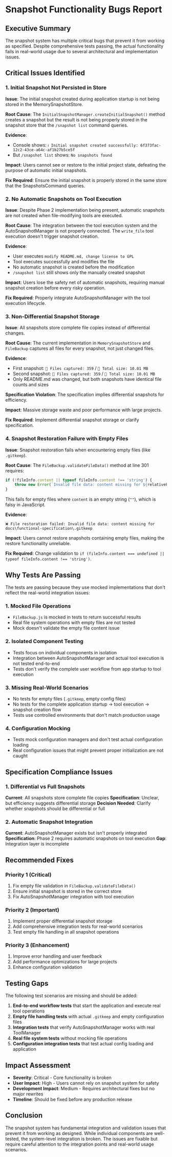# Snapshot Functionality Bugs Report

## Executive Summary

The snapshot system has multiple critical bugs that prevent it from working as specified. Despite comprehensive tests passing, the actual functionality fails in real-world usage due to several architectural and implementation issues.

## Critical Issues Identified

### 1. Initial Snapshot Not Persisted in Store

**Issue**: The initial snapshot created during application startup is not being stored in the MemorySnapshotStore.

**Root Cause**: The `InitialSnapshotManager.createInitialSnapshot()` method creates a snapshot but the result is not being properly stored in the snapshot store that the `/snapshot list` command queries.

**Evidence**:

- Console shows: `ℹ️ Initial snapshot created successfully: 6f373fac-12c2-43ce-a64c-af1b27b5ce5f`
- But `/snapshot list` shows: `No snapshots found`

**Impact**: Users cannot see or restore to the initial project state, defeating the purpose of automatic initial snapshots.

**Fix Required**: Ensure the initial snapshot is properly stored in the same store that the SnapshotsCommand queries.

### 2. No Automatic Snapshots on Tool Execution

**Issue**: Despite Phase 2 implementation being present, automatic snapshots are not created when file-modifying tools are executed.

**Root Cause**: The integration between the tool execution system and the AutoSnapshotManager is not properly connected. The `write_file` tool execution doesn't trigger snapshot creation.

**Evidence**:

- User executes `modify README.md, change license to GPL`
- Tool executes successfully and modifies the file
- No automatic snapshot is created before the modification
- `/snapshot list` still shows only the manually created snapshot

**Impact**: Users lose the safety net of automatic snapshots, requiring manual snapshot creation before every risky operation.

**Fix Required**: Properly integrate AutoSnapshotManager with the tool execution lifecycle.

### 3. Non-Differential Snapshot Storage

**Issue**: All snapshots store complete file copies instead of differential changes.

**Root Cause**: The current implementation in `MemorySnapshotStore` and `FileBackup` captures all files for every snapshot, not just changed files.

**Evidence**:

- First snapshot: `📁 Files captured: 359` / `💾 Total size: 10.01 MB`
- Second snapshot: `📁 Files captured: 359` / `💾 Total size: 10.01 MB`
- Only README.md was changed, but both snapshots have identical file counts and sizes

**Specification Violation**: The specification implies differential snapshots for efficiency.

**Impact**: Massive storage waste and poor performance with large projects.

**Fix Required**: Implement differential snapshot storage or clarify specification.

### 4. Snapshot Restoration Failure with Empty Files

**Issue**: Snapshot restoration fails when encountering empty files (like `.gitkeep`).

**Root Cause**: The `FileBackup.validateFileData()` method at line 301 requires:

```javascript
if (!fileInfo.content || typeof fileInfo.content !== 'string') {
    throw new Error(`Invalid file data: content missing for ${relativePath}`);
}
```

This fails for empty files where `content` is an empty string (`""`), which is falsy in JavaScript.

**Evidence**:

```
❌ File restoration failed: Invalid file data: content missing for docs\functional-specification\.gitkeep
```

**Impact**: Users cannot restore snapshots containing empty files, making the restore functionality unreliable.

**Fix Required**: Change validation to `if (fileInfo.content === undefined || typeof fileInfo.content !== 'string')`.

## Why Tests Are Passing

The tests are passing because they use mocked implementations that don't reflect the real-world integration issues:

### 1. Mocked File Operations

- `FileBackup.js` is mocked in tests to return successful results
- Real file system operations with empty files are not tested
- Mock doesn't validate the empty file content issue

### 2. Isolated Component Testing

- Tests focus on individual components in isolation
- Integration between AutoSnapshotManager and actual tool execution is not tested end-to-end
- Tests don't verify the complete user workflow from app startup to tool execution

### 3. Missing Real-World Scenarios

- No tests for empty files (`.gitkeep`, empty config files)
- No tests for the complete application startup → tool execution → snapshot creation flow
- Tests use controlled environments that don't match production usage

### 4. Configuration Mocking

- Tests mock configuration managers and don't test actual configuration loading
- Real configuration issues that might prevent proper initialization are not caught

## Specification Compliance Issues

### 1. Differential vs Full Snapshots

**Current**: All snapshots store complete file copies
**Specification**: Unclear, but efficiency suggests differential storage
**Decision Needed**: Clarify whether snapshots should be differential or full

### 2. Automatic Snapshot Integration

**Current**: AutoSnapshotManager exists but isn't properly integrated
**Specification**: Phase 2 requires automatic snapshots on tool execution
**Gap**: Integration layer is incomplete

## Recommended Fixes

### Priority 1 (Critical)

1. Fix empty file validation in `FileBackup.validateFileData()`
2. Ensure initial snapshot is stored in the correct store
3. Fix AutoSnapshotManager integration with tool execution

### Priority 2 (Important)

1. Implement proper differential snapshot storage
2. Add comprehensive integration tests for real-world scenarios
3. Test empty file handling in all snapshot operations

### Priority 3 (Enhancement)

1. Improve error handling and user feedback
2. Add performance optimizations for large projects
3. Enhance configuration validation

## Testing Gaps

The following test scenarios are missing and should be added:

1. **End-to-end workflow tests** that start the application and execute real tool operations
2. **Empty file handling tests** with actual `.gitkeep` and empty configuration files
3. **Integration tests** that verify AutoSnapshotManager works with real ToolManager
4. **Real file system tests** without mocking file operations
5. **Configuration integration tests** that test actual config loading and application

## Impact Assessment

- **Severity**: Critical - Core functionality is broken
- **User Impact**: High - Users cannot rely on snapshot system for safety
- **Development Impact**: Medium - Requires architectural fixes but no major rewrites
- **Timeline**: Should be fixed before any production release

## Conclusion

The snapshot system has fundamental integration and validation issues that prevent it from working as designed. While individual components are well-tested, the system-level integration is broken. The issues are fixable but require careful attention to the integration points and real-world usage scenarios.
